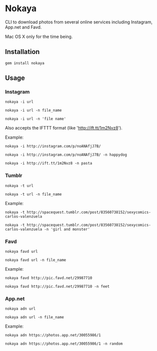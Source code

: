 # Nokaya

CLI to download photos from several online services including Instagram, App.net and Favd. 

Mac OS X only for the time being.

## Installation

`gem install nokaya`

## Usage

### Instagram

`nokaya -i url`  

`nokaya -i url -n file_name`  

`nokaya -i url -n 'file name'`  

Also accepts the IFTTT format (like 'http://ift.tt/1m2Nvz8').  

Example:

`nokaya -i http://instagram.com/p/noANAfjJ7B/`  

`nokaya -i http://instagram.com/p/noANAfjJ7B/ -n happydog`

`nokaya -i http://ift.tt/1m2Nvz8 -n pasta`

### Tumblr

`nokaya -t url` 

`nokaya -t url -n file_name`  

Example:

`nokaya -t http://spacequest.tumblr.com/post/83560738152/sexycomics-carlos-valenzuela`  

`nokaya -t http://spacequest.tumblr.com/post/83560738152/sexycomics-carlos-valenzuela -n 'girl and monster'`

### Favd

`nokaya favd url` 

`nokaya favd url -n file_name`  

Example:

`nokaya favd http://pic.favd.net/29987710`  

`nokaya favd http://pic.favd.net/29987710 -n feet`

### App.net

`nokaya adn url` 

`nokaya adn url -n file_name`  

Example:

`nokaya adn https://photos.app.net/30055986/1`  

`nokaya adn https://photos.app.net/30055986/1 -n random`
